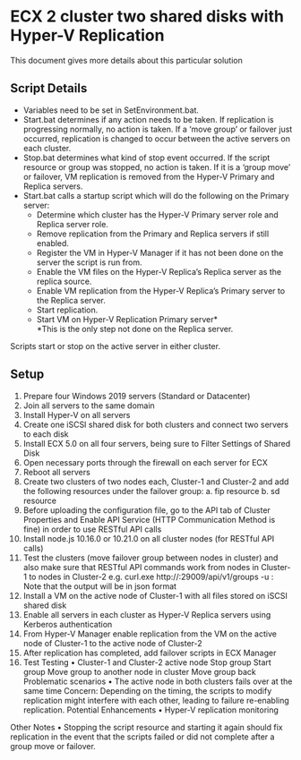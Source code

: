 # ECX 2 cluster two shared disks with Hyper-V Replication
This document gives more details about this particular solution
## Script Details
- Variables need to be set in SetEnvironment.bat.
- Start.bat determines if any action needs to be taken. If replication is progressing normally, no action is taken. If a ‘move group’ or failover just occurred, replication is changed to occur between the active servers on each cluster.
- Stop.bat determines what kind of stop event occurred. If the script resource or group was stopped, no action is taken. If it is a ‘group move’ or failover, VM replication is removed from the Hyper-V Primary and Replica servers.
- Start.bat calls a startup script which will do the following on the Primary server:
    -	Determine which cluster has the Hyper-V Primary server role and Replica server role.
    -	Remove replication from the Primary and Replica servers if still enabled.
    -	Register the VM in Hyper-V Manager if it has not been done on the server the script is run from.
    -	Enable the VM files on the Hyper-V Replica’s Replica server as the replica source.
    -	Enable VM replication from the Hyper-V Replica’s Primary server to the Replica server.
    -	Start replication.
    -	Start VM on Hyper-V Replication Primary server*    
    *This is the only step not done on the Replica server.    
    
Scripts start or stop on the active server in either cluster.
## Setup
1.	Prepare four Windows 2019 servers (Standard or Datacenter) 
2.	Join all servers to the same domain
3.	Install Hyper-V on all servers
4.	Create one iSCSI shared disk for both clusters and connect two servers to each disk 
5.	Install ECX 5.0 on all four servers, being sure to Filter Settings of Shared Disk
6.	Open necessary ports through the firewall on each server for ECX
7.	Reboot all servers
8.	Create two clusters of two nodes each, Cluster-1 and Cluster-2 and add the following resources under the failover group:
a.	fip resource
b.	sd resource
9.	Before uploading the configuration file, go to the API tab of Cluster Properties and Enable API Service (HTTP Communication Method is fine) in order to use RESTful API calls
10.	Install node.js 10.16.0 or 10.21.0 on all cluster nodes (for RESTful API calls)
11.	Test the clusters (move failover group between nodes in cluster) and also make sure that RESTful API commands work from nodes in Cluster-1 to nodes in Cluster-2
e.g. curl.exe http://<fip or ip>:29009/api/v1/groups -u <User Name>:<Password>
Note that the output will be in json format
12.	Install a VM on the active node of Cluster-1 with all files stored on iSCSI shared disk
13.	Enable all servers in each cluster as Hyper-V Replica servers using Kerberos authentication
14.	From Hyper-V Manager enable replication from the VM on the active node of Cluster-1 to the active node of Cluster-2
15.	After replication has completed, add failover scripts in ECX Manager
16.	Test
Testing
•	Cluster-1 and Cluster-2 active node 
Stop group
Start group
Move group to another node in cluster
Move group back
Problematic scenarios
•	The active node in both clusters fails over at the same time
Concern: Depending on the timing, the scripts to modify replication might interfere with each other, leading to failure re-enabling replication.
Potential Enhancements
•	Hyper-V replication monitoring

Other Notes
•	Stopping the script resource and starting it again should fix replication in the event that the scripts failed or did not complete after a group move or failover.
